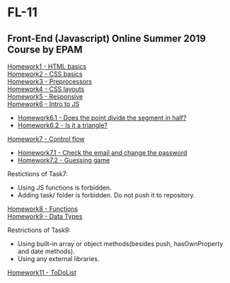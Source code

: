 # FL-11

## Front-End (Javascript) Online Summer 2019 Course by EPAM


[Homework1 - HTML basics](https://yanagushlevskaya.github.io/FL-11/FL11_HW1/homework/index.html)  
[Homework2 - CSS basics](https://yanagushlevskaya.github.io/FL-11/FL11_HW2/homework/index.html)  
[Homework3 - Preprocessors](https://yanagushlevskaya.github.io/FL-11/FL11_HW3/homework/index.html)  
[Homework4 - CSS layouts](https://yanagushlevskaya.github.io/FL-11/FL11_HW4/homework/index.html)  
[Homework5 - Responsive](https://yanagushlevskaya.github.io/FL-11/FL11_HW5/homework/index.html)  
[Homework6 - Intro to JS]()  
- [Homework6.1 - Does the point divide the segment in half? ](https://yanagushlevskaya.github.io/FL-11/FL11_HW6/homework/task1.html)  
- [Homework6.2 - Is it a triangle? ](https://yanagushlevskaya.github.io/FL-11/FL11_HW6/homework/task2.html)  

[Homework7 - Control flow]()   
- [Homework7.1 - Check the email and change the password](https://yanagushlevskaya.github.io/FL-11/FL11_HW7/homework/src/task1.html)  
- [Homework7.2 - Guessing game](https://yanagushlevskaya.github.io/FL-11/FL11_HW7/homework/src/task2.html)  

Restictions of Task7:  
- Using JS functions is forbidden.  
- Adding task/ folder is forbidden. Do not push it to repository.

[Homework8 - Functions](https://yanagushlevskaya.github.io/FL-11/FL11_HW8/homework/js/)  
[Homework9 - Data Types](https://yanagushlevskaya.github.io/FL-11/FL11_HW9/homework/index.html)  

Restrictions of Task9:  
- Using built–in array or object methods(besides push, hasOwnProperty and date methods).  
- Using any external libraries.     

[Homework11 - ToDoList](https://yanagushlevskaya.github.io/FL-11/FL11_HW11/homework/index.html)  



